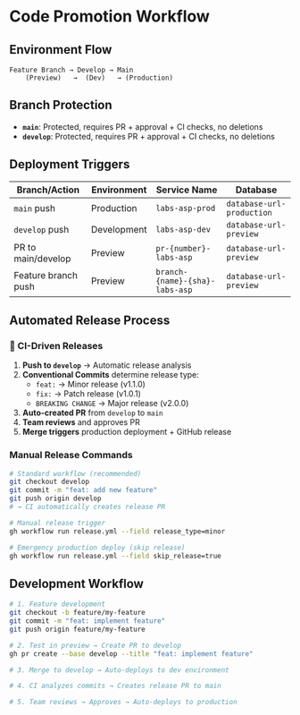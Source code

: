 # Code Promotion Workflow

## Environment Flow
```
Feature Branch → Develop → Main
    (Preview)   →  (Dev)   → (Production)
```

## Branch Protection
- **`main`**: Protected, requires PR + approval + CI checks, no deletions
- **`develop`**: Protected, requires PR + approval + CI checks, no deletions

## Deployment Triggers

| Branch/Action | Environment | Service Name | Database |
|---------------|-------------|--------------|----------|
| `main` push | Production | `labs-asp-prod` | `database-url-production` |
| `develop` push | Development | `labs-asp-dev` | `database-url-preview` |
| PR to main/develop | Preview | `pr-{number}-labs-asp` | `database-url-preview` |
| Feature branch push | Preview | `branch-{name}-{sha}-labs-asp` | `database-url-preview` |

## Automated Release Process

### 🤖 CI-Driven Releases
1. **Push to `develop`** → Automatic release analysis
2. **Conventional Commits** determine release type:
   - `feat:` → Minor release (v1.1.0)
   - `fix:` → Patch release (v1.0.1) 
   - `BREAKING CHANGE` → Major release (v2.0.0)
3. **Auto-created PR** from `develop` to `main`
4. **Team reviews** and approves PR
5. **Merge triggers** production deployment + GitHub release

### Manual Release Commands
```bash
# Standard workflow (recommended)
git checkout develop
git commit -m "feat: add new feature"
git push origin develop
# → CI automatically creates release PR

# Manual release trigger
gh workflow run release.yml --field release_type=minor

# Emergency production deploy (skip release)
gh workflow run release.yml --field skip_release=true
```

## Development Workflow
```bash
# 1. Feature development
git checkout -b feature/my-feature
git commit -m "feat: implement feature"
git push origin feature/my-feature

# 2. Test in preview → Create PR to develop
gh pr create --base develop --title "feat: implement feature"

# 3. Merge to develop → Auto-deploys to dev environment

# 4. CI analyzes commits → Creates release PR to main

# 5. Team reviews → Approves → Auto-deploys to production
```

